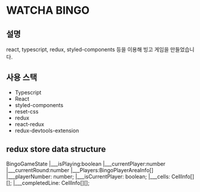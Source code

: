 # WATCHA BINGO

## 설명

react, typescript, redux, styled-components 등을 이용해 빙고 게임을 만들었습니다. 

## 사용 스택
 * Typescript
 * React
 * styled-components
 * reset-css
 * redux
 * react-redux
 * redux-devtools-extension

## redux store data structure

BingoGameState
|___isPlaying:boolean
|___currentPlayer:number
|___currentRound:number
|___Players:BingoPlayerAreaInfo[]
        |___playerNumber: number;
	    |___isCurrentPlayer: boolean;
	    |___cells: CellInfo[][];
	    |___completedLine: CellInfo[][];

